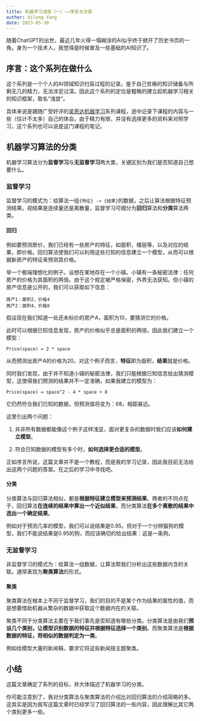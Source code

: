 ```yaml
---
title: 机器学习浅尝（一）——序言与分类
author: Xilong Yang
date: 2023-05-30 
---
```


随着ChatGPT的出世，最近几年火得一塌糊涂的AI似乎终于掀开了历史书页的一角。身为一个技术人，我觉得是时候普及一些基础的AI知识了。

## 序言：这个系列在做什么

这个系列是一个个人的AI领域知识扫盲过程的记录。鉴于自己贫瘠的知识储备与所剩无几的精力，无法涉足过深。因此这个系列的定位是粗略的建立起机器学习相关的知识框架，取名“浅尝”。

具体来说是跟随广受好评的[吴恩达机器学习](https://www.bilibili.com/video/BV164411b7dx/?spm_id_from=333.1007.0.0&vd_source=8f2c7ce799acf2166268d6f71a305aee)系列课程，途中记录下课程的内容与一些（估计不太多）自己的体会。由于精力有限，并没有选择更多的资料来对照学习，这个系列也可以说是这门课程的笔记。

## 机器学习算法的分类

机器学习算法分为**监督学习**与**无监督学习**两大类，关键区别为我们是否知道自己想要什么。

### 监督学习

监督学习的模式为：给算法一组`{特征} -> {结果}`的数据，之后让算法根据特征预测结果。视结果是连续量还是离散量，监督学习可细分为**回归**算法和**分类**算法两类。

#### 回归

例如要预测房价，我们已经有一些房产的特征，如面积，楼层等，以及对应的结果，即价格。回归算法使我们可以利用这些已知的信息建立一个模型，从而可以根据新房产的特征来预测其价格。

举一个极端理想化的例子。设想在某地存在一个小镇。小镇有一条秘密法律：任何房产的价格为其面积的两倍。由于这个规定被严格保密，外界无法获知。但小镇的房产信息是公开的，我们可以获取如下信息：

```
房产1：面积2，价格4
房产2：面积4，价格8
```

假设现在我们知道一处还未标价的房产A，面积为10，要猜测它的价格。

此时可以根据已知信息发现，房产的价格似乎总是面积的两倍，因此我们建立一个模型：

```
Price(space) = 2 * space
```

从而预测出房产A的价格为20。对这个例子而言，**特征**即为面积，**结果**就是价格。

同时我们发现，由于并不知道小镇的秘密法律，我们只能根据已知信息给出猜测模型，这使得我们预测的结果并不一定准确，如果我建立的模型为：

```
Price(space) = space^2 - 4 * space + 8
```

它仍然符合我们已知的数据，但预测值将变为：68，相距甚远。

这里引出两个问题：

1. 并非所有数据都能像这个例子这样浅显，面对更复杂的数据时我们应该**如何建立模型**。
    
2. 符合已知数据的模型有多个时，**如何选择更合适的模型**。

正如序言所说，这篇文章并不是一个教程，而是我的学习记录，因此我目前无法给出这两个问题的答案。在之后的学习中寻找吧。

#### 分类

分类算法与回归算法相似，都是**根据特征建立模型来预测结果**。两者的不同点在于，回归算法**在连续的结果中算出一个近似结果**，而分类算法**在多个离散的结果中选出一个确定结果**。

例如对于预测几率的模型，我们可以说结果是0.95。但对于一个分辨猫狗的模型，我们不能说结果是0.95的狗，而应该确切的给出结果：这是一条狗。

### 无监督学习

非监督学习的模式为：给算法一组数据，让算法帮我们分析出这些数据内含的关联。通常表现为**聚类算法**的形式。

#### 聚类

聚类算法在根本上不同于监督学习，我们的目的不是某个作为结果的属性的值，而是想要借助机器从繁杂的数据中获取这个数据内在的关联。

聚类不同于分类算法主要在于我们事先是否知道有哪些分类。分类算法是由我们**预设几个类别，让模型识别数据的特征并根据特征选择一个类别**。而聚类算法是**根据数据的特征，将相似的数据判定为一类**。

例如给模型大量的新闻稿，要求它将这些新闻按主题聚类。

## 小结

这篇文章确定了系列的目标，并大体描述了机器学习的分类。

你可能注意到了，我对分类算法与聚类算法的介绍比对回归算法的介绍简略的多。这其实是因为我写这篇文章时已经学习了回归算法的一些内容，因此理解比其它两个类别更多一些。
